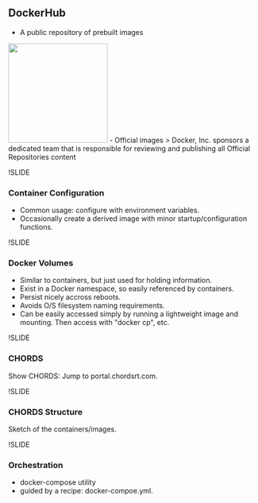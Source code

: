 <HEAD>
  <META HTTP-EQUIV="Pragma" CONTENT="no-cache">
</HEAD>
  
## DockerHub
- A public repository of prebuilt images
<img src='images/dockerhub-repos.png' height='200' />
- Official images
> Docker, Inc. sponsors a dedicated team that is responsible for reviewing and publishing all Official Repositories content


!SLIDE
### Container Configuration
- Common usage: configure with environment variables.
- Occasionally create a derived image with minor startup/configuration functions.

!SLIDE
### Docker Volumes
- Similar to containers, but just used for holding information.
- Exist in a Docker namespace, so easily referenced by containers.
- Persist nicely accross reboots.
- Avoids O/S filesystem naming requirements.
- Can be easily accessed simply by running a lightweight image and mounting. Then access with "docker cp", etc.

!SLIDE
### CHORDS
Show CHORDS: Jump to portal.chordsrt.com.

!SLIDE
### CHORDS Structure
Sketch of the containers/images.

!SLIDE
### Orchestration
- docker-compose utility
- guided by a recipe: docker-compoe.yml.
